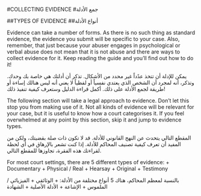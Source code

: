 #COLLECTING EVIDENCE
#جمع الأدلة

##TYPES OF EVIDENCE
##أنواع الأدلة

Evidence can take a number of forms. As there is no such thing as standard evidence, the evidence you submit will be specific to your case. Also, remember, that just because your abuser engages in psychological or verbal abuse does not mean that it is not abuse and there are ways to collect evidence for it. Keep reading the guide and you’ll find out how to do it!

يمكن للإدلة أن تتخذ عدًداً غير محدد من الأشكال. تذكر أن أدلتك هي خاصة بك وحدك. وتذكر، أنه لمجرد أن الشخص الذي يعتدي نفسياً أو لفظياً لا يعني أنه ليس هنالك إساءة أو طريقة لجمع الأدلة على ذلك. أكمل قراءة الدليل وستعرف كيفية تنفيذ ذلك!

The following section will take a legal approach to evidence. Don’t let this stop you from making use of it. Not all kinds of evidence will be relevant for your case, but it is useful to know how a court categorises it. If you feel overwhelmed at any point by this section, skip it and jump to evidence types.

المقطع التالي يتحدث عن النهج القانوني للأدلة. قد لا تكون ذات صلة بقضيتك، ولكن من المفيد أن تعرف كيفية تصنيف المحاكم للأدلة. إذا كنت تشعر بالإرهاق في أي لحظة لقراءتك هذه الفقرة، تجاوزها للمقطع التالي.

For most court settings, there are 5 different types of evidence:
    + Documentary
    + Physical / Real
    + Hearsay
    + Original
    + Testimony

بالنسبة لمعظم المحاكم، هناك 5 أنواع مختلفة من الأدلة:
    + الوثائقي
    + الفيزيائي / الملموس
    + الإشاعة
    + الأدلة الأصلية
    + الشهادة
